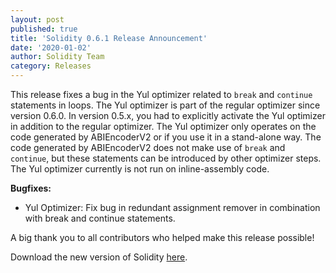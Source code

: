 ```yaml
---
layout: post
published: true
title: 'Solidity 0.6.1 Release Announcement'
date: '2020-01-02'
author: Solidity Team
category: Releases
---
```


This release fixes a bug in the Yul optimizer related to ``break`` and ``continue`` statements in loops. The Yul optimizer is part of the regular optimizer since version 0.6.0. In version 0.5.x, you had to explicitly activate the Yul optimizer in addition to the regular optimizer. The Yul optimizer only operates on the code generated by ABIEncoderV2 or if you use it in a stand-alone way. The code generated by ABIEncoderV2 does not make use of ``break`` and ``continue``, but these statements can be introduced by other optimizer steps. The Yul optimizer currently is not run on inline-assembly code.


**Bugfixes:**
 * Yul Optimizer: Fix bug in redundant assignment remover in combination with break and continue statements.




A big thank you to all contributors who helped make this release possible!

Download the new version of Solidity [here](https://github.com/ethereum/solidity/releases/tag/v0.6.1).
  